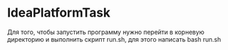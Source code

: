# IdeaPlatformTask

Для того, чтобы запустить программу нужно перейти в корневую директорию и выполнить скрипт run.sh, для этого написать bash run.sh
